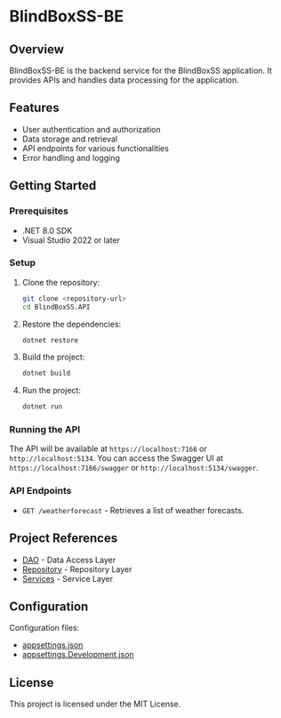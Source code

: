 # BlindBoxSS-BE

## Overview

BlindBoxSS-BE is the backend service for the BlindBoxSS application. It provides APIs and handles data processing for the application.

## Features

- User authentication and authorization
- Data storage and retrieval
- API endpoints for various functionalities
- Error handling and logging

## Getting Started

### Prerequisites

- .NET 8.0 SDK
- Visual Studio 2022 or later

### Setup

1. Clone the repository:

   ```sh
   git clone <repository-url>
   cd BlindBoxSS.API
   ```

2. Restore the dependencies:

   ```sh
   dotnet restore
   ```

3. Build the project:

   ```sh
   dotnet build
   ```

4. Run the project:
   ```sh
   dotnet run
   ```

### Running the API

The API will be available at `https://localhost:7166` or `http://localhost:5134`. You can access the Swagger UI at `https://localhost:7166/swagger` or `http://localhost:5134/swagger`.

### API Endpoints

- `GET /weatherforecast` - Retrieves a list of weather forecasts.

## Project References

- [DAO](http://_vscodecontentref_/11) - Data Access Layer
- [Repository](http://_vscodecontentref_/12) - Repository Layer
- [Services](http://_vscodecontentref_/13) - Service Layer

## Configuration

Configuration files:

- [appsettings.json](http://_vscodecontentref_/14)
- [appsettings.Development.json](http://_vscodecontentref_/15)

## License

This project is licensed under the MIT License.
